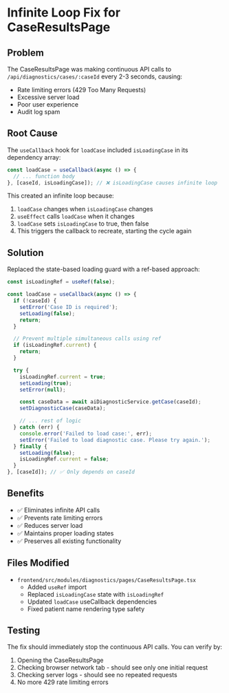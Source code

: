 # Infinite Loop Fix for CaseResultsPage

## Problem

The CaseResultsPage was making continuous API calls to `/api/diagnostics/cases/:caseId` every 2-3 seconds, causing:

- Rate limiting errors (429 Too Many Requests)
- Excessive server load
- Poor user experience
- Audit log spam

## Root Cause

The `useCallback` hook for `loadCase` included `isLoadingCase` in its dependency array:

```typescript
const loadCase = useCallback(async () => {
  // ... function body
}, [caseId, isLoadingCase]); // ❌ isLoadingCase causes infinite loop
```

This created an infinite loop because:

1. `loadCase` changes when `isLoadingCase` changes
2. `useEffect` calls `loadCase` when it changes
3. `loadCase` sets `isLoadingCase` to true, then false
4. This triggers the callback to recreate, starting the cycle again

## Solution

Replaced the state-based loading guard with a ref-based approach:

```typescript
const isLoadingRef = useRef(false);

const loadCase = useCallback(async () => {
  if (!caseId) {
    setError('Case ID is required');
    setLoading(false);
    return;
  }

  // Prevent multiple simultaneous calls using ref
  if (isLoadingRef.current) {
    return;
  }

  try {
    isLoadingRef.current = true;
    setLoading(true);
    setError(null);

    const caseData = await aiDiagnosticService.getCase(caseId);
    setDiagnosticCase(caseData);

    // ... rest of logic
  } catch (err) {
    console.error('Failed to load case:', err);
    setError('Failed to load diagnostic case. Please try again.');
  } finally {
    setLoading(false);
    isLoadingRef.current = false;
  }
}, [caseId]); // ✅ Only depends on caseId
```

## Benefits

- ✅ Eliminates infinite API calls
- ✅ Prevents rate limiting errors
- ✅ Reduces server load
- ✅ Maintains proper loading states
- ✅ Preserves all existing functionality

## Files Modified

- `frontend/src/modules/diagnostics/pages/CaseResultsPage.tsx`
  - Added `useRef` import
  - Replaced `isLoadingCase` state with `isLoadingRef`
  - Updated `loadCase` useCallback dependencies
  - Fixed patient name rendering type safety

## Testing

The fix should immediately stop the continuous API calls. You can verify by:

1. Opening the CaseResultsPage
2. Checking browser network tab - should see only one initial request
3. Checking server logs - should see no repeated requests
4. No more 429 rate limiting errors
